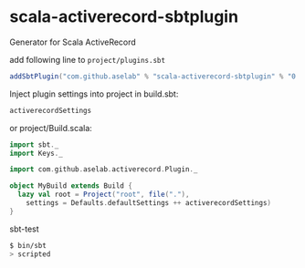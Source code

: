 # scala-activerecord-sbtplugin

Generator for Scala ActiveRecord

add following line to `project/plugins.sbt`

```scala
addSbtPlugin("com.github.aselab" % "scala-activerecord-sbtplugin" % "0.1-SNAPSHOT")
```

Inject plugin settings into project in build.sbt:

```scala
activerecordSettings
```

or project/Build.scala:

```scala
import sbt._
import Keys._

import com.github.aselab.activerecord.Plugin._

object MyBuild extends Build {
  lazy val root = Project("root", file("."),
    settings = Defaults.defaultSettings ++ activerecordSettings)
}
```

sbt-test

```sh
$ bin/sbt
> scripted
```

